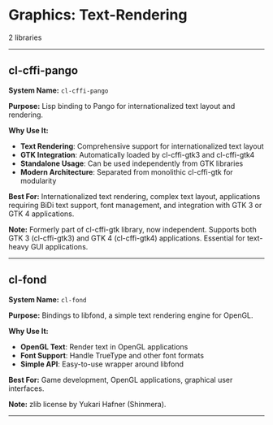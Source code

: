 # Graphics: Text-Rendering

2 libraries

---

## cl-cffi-pango

**System Name:** `cl-cffi-pango`

**Purpose:** Lisp binding to Pango for internationalized text layout and rendering.

**Why Use It:**
- **Text Rendering**: Comprehensive support for internationalized text layout
- **GTK Integration**: Automatically loaded by cl-cffi-gtk3 and cl-cffi-gtk4
- **Standalone Usage**: Can be used independently from GTK libraries
- **Modern Architecture**: Separated from monolithic cl-cffi-gtk for modularity

**Best For:** Internationalized text rendering, complex text layout, applications requiring BiDi text support, font management, and integration with GTK 3 or GTK 4 applications.

**Note:** Formerly part of cl-cffi-gtk library, now independent. Supports both GTK 3 (cl-cffi-gtk3) and GTK 4 (cl-cffi-gtk4) applications. Essential for text-heavy GUI applications.

---


## cl-fond

**System Name:** `cl-fond`

**Purpose:** Bindings to libfond, a simple text rendering engine for OpenGL.

**Why Use It:**
- **OpenGL Text**: Render text in OpenGL applications
- **Font Support**: Handle TrueType and other font formats
- **Simple API**: Easy-to-use wrapper around libfond

**Best For:** Game development, OpenGL applications, graphical user interfaces.

**Note:** zlib license by Yukari Hafner (Shinmera).

---


